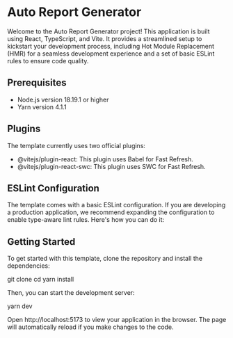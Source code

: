 # Auto Report Generator

Welcome to the Auto Report Generator project! This application is built using React, TypeScript, and Vite. It provides a streamlined setup to kickstart your development process, including Hot Module Replacement (HMR) for a seamless development experience and a set of basic ESLint rules to ensure code quality.

## Prerequisites

- Node.js version 18.19.1 or higher
- Yarn version 4.1.1

## Plugins

The template currently uses two official plugins:

- @vitejs/plugin-react: This plugin uses Babel for Fast Refresh.
- @vitejs/plugin-react-swc: This plugin uses SWC for Fast Refresh.

## ESLint Configuration

The template comes with a basic ESLint configuration. If you are developing a production application, we recommend expanding the configuration to enable type-aware lint rules. Here's how you can do it:

## Getting Started

To get started with this template, clone the repository and install the dependencies:

git clone <repository-url>
cd <repository-name>
yarn install

Then, you can start the development server:

yarn dev

Open http://localhost:5173 to view your application in the browser. The page will automatically reload if you make changes to the code.
